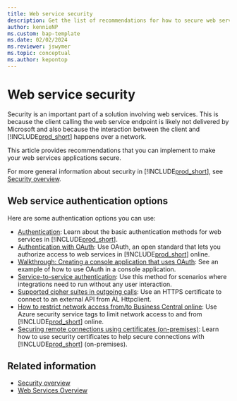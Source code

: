 ```yaml
---
title: Web service security
description: Get the list of recommendations for how to secure web services in your Business Central solution.
author: kennieNP
ms.custom: bap-template
ms.date: 02/02/2024
ms.reviewer: jswymer
ms.topic: conceptual
ms.author: kepontop
---
```


# Web service security

Security is an important part of a solution involving web services. This is because the client calling the web service endpoint is likely not delivered by Microsoft and also because the interaction between the client and [!INCLUDE[prod_short](../includes/prod_short.md)] happens over a network.

This article provides recommendations that you can implement to make your web services applications secure.

For more general information about security in [!INCLUDE[prod_short](../includes/prod_short.md)], see  [Security overview](../security/security-and-protection.md).

## Web service authentication options

Here are some authentication options you can use:

- [Authentication](web-services-authentication.md): Learn about the basic authentication methods for web services in [!INCLUDE[prod_short](../includes/prod_short.md)].
- [Authentication with OAuth](authenticate-web-services-using-oauth.md): Use OAuth, an open standard that lets you authorize access to web services in [!INCLUDE[prod_short](../includes/prod_short.md)] online.
- [Walkthrough: Creating a console application that uses OAuth](walkthrough-authenticate-web-services-using-oauth.md): See an example of how to use OAuth in a console application.
- [Service-to-service authentication](../administration/automation-apis-using-s2s-authentication.md): Use this method for scenarios where integrations need to run without any user interaction.
- [Supported cipher suites in outgoing calls](../developer/devenv-supported-cipher-suites.md): Use an HTTPS certificate to connect to an external API from AL Httpclient.
- [How to restrict network access from/to Business Central online](../security/security-service-tags.md): Use Azure security service tags to limit network access to and from [!INCLUDE[prod_short](../includes/prod_short.md)] online.
- [Securing remote connections using certificates (on-premises)](../deployment/implement-security-certificates-production-environment.md): Learn how to use security certificates to help secure connections with [!INCLUDE[prod_short](../includes/prod_short.md)] (on-premises).

## Related information

- [Security overview](../security/security-and-protection.md)  
- [Web Services Overview](web-services.md)  
